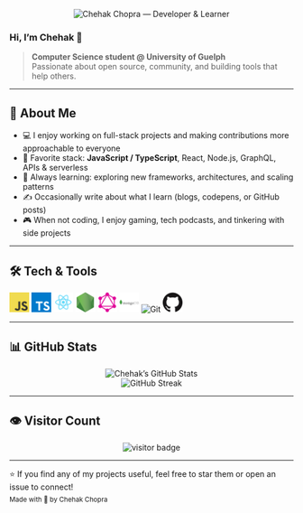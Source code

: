 <!-- Banner / Header Image (optional — add your own banner or illustration) -->
<p align="center">
  <img src="https://raw.githubusercontent.com/chehakchopra/chehakchopra/banner.png" alt="Chehak Chopra — Developer & Learner" />
</p>

### Hi, I’m Chehak 👋  
> **Computer Science student @ University of Guelph**  
> Passionate about open source, community, and building tools that help others.

---

## 🧠 About Me

- 💻 I enjoy working on full-stack projects and making contributions more approachable to everyone  
- 🚀 Favorite stack: **JavaScript / TypeScript**, React, Node.js, GraphQL, APIs & serverless  
- 🌱 Always learning: exploring new frameworks, architectures, and scaling patterns  
- ✍️ Occasionally write about what I learn (blogs, codepens, or GitHub posts)  
- 🎮 When not coding, I enjoy gaming, tech podcasts, and tinkering with side projects

---

## 🛠️ Tech & Tools

<p>
  <img alt="JavaScript" width="35px" src="https://raw.githubusercontent.com/github/explore/master/topics/javascript/javascript.png" />
  <img alt="TypeScript" width="35px" src="https://raw.githubusercontent.com/github/explore/master/topics/typescript/typescript.png" />
  <img alt="React" width="35px" src="https://raw.githubusercontent.com/github/explore/master/topics/react/react.png" />
  <img alt="Node.js" width="35px" src="https://raw.githubusercontent.com/github/explore/master/topics/nodejs/nodejs.png" />
  <img alt="GraphQL" width="35px" src="https://raw.githubusercontent.com/github/explore/master/topics/graphql/graphql.png" />
  <img alt="MongoDB" width="35px" src="https://raw.githubusercontent.com/github/explore/master/topics/mongodb/mongodb.png" />
  <img alt="Git" width="35px" src="https://img.icons8.com/color/48/git.png" />
  <img alt="GitHub" width="35px" src="https://raw.githubusercontent.com/github/explore/master/topics/github/github.png" />
</p>

---

## 📊 GitHub Stats

<p align="center">
  <img src="https://github-readme-stats.vercel.app/api?username=chehakchopra&show_icons=true&theme=midnight-purple&hide_border=true" alt="Chehak’s GitHub Stats" />
  <br>
  <img src="https://github-readme-streak-stats.herokuapp.com?user=chehakchopra&theme=midnight-purple&hide_border=true" alt="GitHub Streak" />
</p>

---

## 👁️ Visitor Count

<p align="center">
  <img src="https://visitor-badge.laobi.icu/badge?page_id=chehakchopra.chehakchopra" alt="visitor badge" />
</p>

---

⭐️ If you find any of my projects useful, feel free to star them or open an issue to connect!  
<sub>Made with 💜 by Chehak Chopra</sub>
